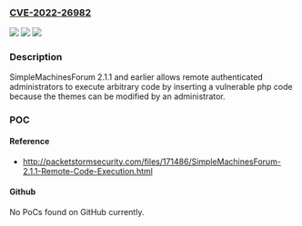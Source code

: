 ### [CVE-2022-26982](https://cve.mitre.org/cgi-bin/cvename.cgi?name=CVE-2022-26982)
![](https://img.shields.io/static/v1?label=Product&message=n%2Fa&color=blue)
![](https://img.shields.io/static/v1?label=Version&message=n%2Fa&color=blue)
![](https://img.shields.io/static/v1?label=Vulnerability&message=n%2Fa&color=brighgreen)

### Description

SimpleMachinesForum 2.1.1 and earlier allows remote authenticated administrators to execute arbitrary code by inserting a vulnerable php code because the themes can be modified by an administrator.

### POC

#### Reference
- http://packetstormsecurity.com/files/171486/SimpleMachinesForum-2.1.1-Remote-Code-Execution.html

#### Github
No PoCs found on GitHub currently.


